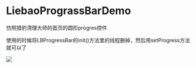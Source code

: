 # LiebaoPrograssBarDemo
仿照猎豹清理大师的首页的圆形progres控件

使用的时候将LBProgressBar的init()方法里的线程删掉，然后用setProgress方法就可以了

![](https://github.com/randomfree/LiebaoPrograssBarDemo/raw/master/QQ20170524-135817.gif)  
